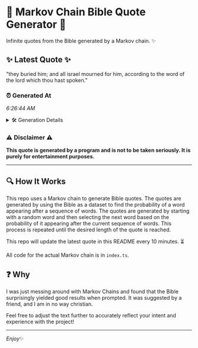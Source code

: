 # 📖 Markov Chain Bible Quote Generator 📖

Infinite quotes from the Bible generated by a Markov chain. ✨

## ✨ Latest Quote ✨
"they buried him; and all israel mourned for him, according to the word of the lord which thou hast spoken."

### ⏰ Generated At
*6:26:44 AM*

<details>
    <summary>🛠️ Generation Details</summary>
    <p>
        <strong>🌱 Seed:</strong> they<br>
        <strong>🔄 Iterations:</strong> 19<br>
        <strong>📜 Context History:</strong><br>[ they ]: buried<br>[ they, buried ]: him;<br>[ they, buried, him; ]: and<br>[ they, buried, him;, and ]: all<br>[ they, buried, him;, and, all ]: israel<br>[ they, buried, him;, and, all, israel ]: mourned<br>[ buried, him;, and, all, israel, mourned ]: for<br>[ him;, and, all, israel, mourned, for ]: him,<br>[ and, all, israel, mourned, for, him, ]: according<br>[ all, israel, mourned, for, him,, according ]: to<br>[ israel, mourned, for, him,, according, to ]: the<br>[ mourned, for, him,, according, to, the ]: word<br>[ for, him,, according, to, the, word ]: of<br>[ him,, according, to, the, word, of ]: the<br>[ according, to, the, word, of, the ]: lord<br>[ to, the, word, of, the, lord ]: which<br>[ the, word, of, the, lord, which ]: thou<br>[ word, of, the, lord, which, thou ]: hast<br>[ of, the, lord, which, thou, hast ]: spoken.<br>
    </p>
</details>

### ⚠️ Disclaimer ⚠️
**This quote is generated by a program and is not to be taken seriously. It is purely for entertainment purposes.**

---

## 🔍 How It Works

This repo uses a Markov chain to generate Bible quotes. The quotes are generated by using the Bible as a dataset to find the probability of a word appearing after a sequence of words. The quotes are generated by starting with a random word and then selecting the next word based on the probability of it appearing after the current sequence of words. This process is repeated until the desired length of the quote is reached.

This repo will update the latest quote in this README every 10 minutes. ⏳

All code for the actual Markov chain is in `index.ts`.

## ❓ Why

I was just messing around with Markov Chains and found that the Bible surprisingly yielded good results when prompted. 
It was suggested by a friend, and I am in no way christian.

Feel free to adjust the text further to accurately reflect your intent and experience with the project!

---

*Enjoy*✨

